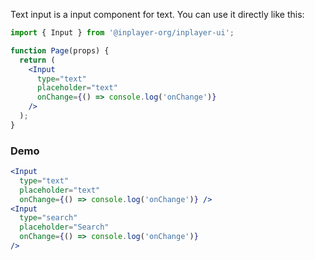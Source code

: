 Text input is a input component for text. You can use it directly like this:

```jsx static
import { Input } from '@inplayer-org/inplayer-ui';

function Page(props) {
  return (
    <Input
      type="text"
      placeholder="text"
      onChange={() => console.log('onChange')}
    />
  );
}
```

### Demo

```jsx
<Input
  type="text"
  placeholder="text"
  onChange={() => console.log('onChange')} />
<Input
  type="search"
  placeholder="Search"
  onChange={() => console.log('onChange')}
/>
```
